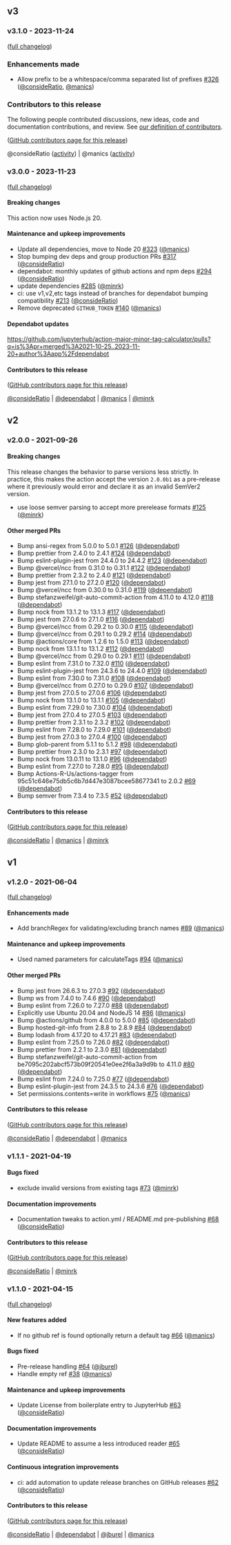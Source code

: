 ## v3

### v3.1.0 - 2023-11-24

([full changelog](https://github.com/jupyterhub/action-major-minor-tag-calculator/compare/v3.0.0...v3.1.0))

### Enhancements made

- Allow prefix to be a whitespace/comma separated list of prefixes [#326](https://github.com/jupyterhub/action-major-minor-tag-calculator/pull/326) ([@consideRatio](https://github.com/consideRatio), [@manics](https://github.com/manics))

### Contributors to this release

The following people contributed discussions, new ideas, code and documentation contributions, and review.
See [our definition of contributors](https://github-activity.readthedocs.io/en/latest/#how-does-this-tool-define-contributions-in-the-reports).

([GitHub contributors page for this release](https://github.com/jupyterhub/action-major-minor-tag-calculator/graphs/contributors?from=2023-11-23&to=2023-11-24&type=c))

@consideRatio ([activity](https://github.com/search?q=repo%3Ajupyterhub%2Faction-major-minor-tag-calculator+involves%3AconsideRatio+updated%3A2023-11-23..2023-11-24&type=Issues)) | @manics ([activity](https://github.com/search?q=repo%3Ajupyterhub%2Faction-major-minor-tag-calculator+involves%3Amanics+updated%3A2023-11-23..2023-11-24&type=Issues))

### v3.0.0 - 2023-11-23

([full changelog](https://github.com/jupyterhub/action-major-minor-tag-calculator/compare/v2.0.0...v3.0.0))

#### Breaking changes

This action now uses Node.js 20.

#### Maintenance and upkeep improvements

- Update all dependencies, move to Node 20 [#323](https://github.com/jupyterhub/action-major-minor-tag-calculator/pull/323) ([@manics](https://github.com/manics))
- Stop bumping dev deps and group production PRs [#317](https://github.com/jupyterhub/action-major-minor-tag-calculator/pull/317) ([@consideRatio](https://github.com/consideRatio))
- dependabot: monthly updates of github actions and npm deps [#294](https://github.com/jupyterhub/action-major-minor-tag-calculator/pull/294) ([@consideRatio](https://github.com/consideRatio))
- update dependencies [#285](https://github.com/jupyterhub/action-major-minor-tag-calculator/pull/285) ([@minrk](https://github.com/minrk))
- ci: use v1,v2,etc tags instead of branches for dependabot bumping compatibility [#213](https://github.com/jupyterhub/action-major-minor-tag-calculator/pull/213) ([@consideRatio](https://github.com/consideRatio))
- Remove deprecated `GITHUB_TOKEN` [#140](https://github.com/jupyterhub/action-major-minor-tag-calculator/pull/140) ([@manics](https://github.com/manics))

#### Dependabot updates

https://github.com/jupyterhub/action-major-minor-tag-calculator/pulls?q=is%3Apr+merged%3A2021-10-25..2023-11-20+author%3Aapp%2Fdependabot

#### Contributors to this release

([GitHub contributors page for this release](https://github.com/jupyterhub/action-major-minor-tag-calculator/graphs/contributors?from=2021-10-25&to=2023-11-19&type=c))

[@consideRatio](https://github.com/search?q=repo%3Ajupyterhub%2Faction-major-minor-tag-calculator+involves%3AconsideRatio+updated%3A2021-10-25..2023-11-19&type=Issues) | [@dependabot](https://github.com/search?q=repo%3Ajupyterhub%2Faction-major-minor-tag-calculator+involves%3Adependabot+updated%3A2021-10-25..2023-11-19&type=Issues) | [@manics](https://github.com/search?q=repo%3Ajupyterhub%2Faction-major-minor-tag-calculator+involves%3Amanics+updated%3A2021-10-25..2023-11-19&type=Issues) | [@minrk](https://github.com/search?q=repo%3Ajupyterhub%2Faction-major-minor-tag-calculator+involves%3Aminrk+updated%3A2021-10-25..2023-11-19&type=Issues)

## v2

### v2.0.0 - 2021-09-26

#### Breaking changes

This release changes the behavior to parse versions less strictly. In practice,
this makes the action accept the version `2.0.0b1` as a pre-release where it
previously would error and declare it as an invalid SemVer2 version.

- use loose semver parsing to accept more prerelease formats [#125](https://github.com/jupyterhub/action-major-minor-tag-calculator/pull/125) ([@minrk](https://github.com/minrk))

#### Other merged PRs

- Bump ansi-regex from 5.0.0 to 5.0.1 [#126](https://github.com/jupyterhub/action-major-minor-tag-calculator/pull/126) ([@dependabot](https://github.com/dependabot))
- Bump prettier from 2.4.0 to 2.4.1 [#124](https://github.com/jupyterhub/action-major-minor-tag-calculator/pull/124) ([@dependabot](https://github.com/dependabot))
- Bump eslint-plugin-jest from 24.4.0 to 24.4.2 [#123](https://github.com/jupyterhub/action-major-minor-tag-calculator/pull/123) ([@dependabot](https://github.com/dependabot))
- Bump @vercel/ncc from 0.31.0 to 0.31.1 [#122](https://github.com/jupyterhub/action-major-minor-tag-calculator/pull/122) ([@dependabot](https://github.com/dependabot))
- Bump prettier from 2.3.2 to 2.4.0 [#121](https://github.com/jupyterhub/action-major-minor-tag-calculator/pull/121) ([@dependabot](https://github.com/dependabot))
- Bump jest from 27.1.0 to 27.2.0 [#120](https://github.com/jupyterhub/action-major-minor-tag-calculator/pull/120) ([@dependabot](https://github.com/dependabot))
- Bump @vercel/ncc from 0.30.0 to 0.31.0 [#119](https://github.com/jupyterhub/action-major-minor-tag-calculator/pull/119) ([@dependabot](https://github.com/dependabot))
- Bump stefanzweifel/git-auto-commit-action from 4.11.0 to 4.12.0 [#118](https://github.com/jupyterhub/action-major-minor-tag-calculator/pull/118) ([@dependabot](https://github.com/dependabot))
- Bump nock from 13.1.2 to 13.1.3 [#117](https://github.com/jupyterhub/action-major-minor-tag-calculator/pull/117) ([@dependabot](https://github.com/dependabot))
- Bump jest from 27.0.6 to 27.1.0 [#116](https://github.com/jupyterhub/action-major-minor-tag-calculator/pull/116) ([@dependabot](https://github.com/dependabot))
- Bump @vercel/ncc from 0.29.2 to 0.30.0 [#115](https://github.com/jupyterhub/action-major-minor-tag-calculator/pull/115) ([@dependabot](https://github.com/dependabot))
- Bump @vercel/ncc from 0.29.1 to 0.29.2 [#114](https://github.com/jupyterhub/action-major-minor-tag-calculator/pull/114) ([@dependabot](https://github.com/dependabot))
- Bump @actions/core from 1.2.6 to 1.5.0 [#113](https://github.com/jupyterhub/action-major-minor-tag-calculator/pull/113) ([@dependabot](https://github.com/dependabot))
- Bump nock from 13.1.1 to 13.1.2 [#112](https://github.com/jupyterhub/action-major-minor-tag-calculator/pull/112) ([@dependabot](https://github.com/dependabot))
- Bump @vercel/ncc from 0.29.0 to 0.29.1 [#111](https://github.com/jupyterhub/action-major-minor-tag-calculator/pull/111) ([@dependabot](https://github.com/dependabot))
- Bump eslint from 7.31.0 to 7.32.0 [#110](https://github.com/jupyterhub/action-major-minor-tag-calculator/pull/110) ([@dependabot](https://github.com/dependabot))
- Bump eslint-plugin-jest from 24.3.6 to 24.4.0 [#109](https://github.com/jupyterhub/action-major-minor-tag-calculator/pull/109) ([@dependabot](https://github.com/dependabot))
- Bump eslint from 7.30.0 to 7.31.0 [#108](https://github.com/jupyterhub/action-major-minor-tag-calculator/pull/108) ([@dependabot](https://github.com/dependabot))
- Bump @vercel/ncc from 0.27.0 to 0.29.0 [#107](https://github.com/jupyterhub/action-major-minor-tag-calculator/pull/107) ([@dependabot](https://github.com/dependabot))
- Bump jest from 27.0.5 to 27.0.6 [#106](https://github.com/jupyterhub/action-major-minor-tag-calculator/pull/106) ([@dependabot](https://github.com/dependabot))
- Bump nock from 13.1.0 to 13.1.1 [#105](https://github.com/jupyterhub/action-major-minor-tag-calculator/pull/105) ([@dependabot](https://github.com/dependabot))
- Bump eslint from 7.29.0 to 7.30.0 [#104](https://github.com/jupyterhub/action-major-minor-tag-calculator/pull/104) ([@dependabot](https://github.com/dependabot))
- Bump jest from 27.0.4 to 27.0.5 [#103](https://github.com/jupyterhub/action-major-minor-tag-calculator/pull/103) ([@dependabot](https://github.com/dependabot))
- Bump prettier from 2.3.1 to 2.3.2 [#102](https://github.com/jupyterhub/action-major-minor-tag-calculator/pull/102) ([@dependabot](https://github.com/dependabot))
- Bump eslint from 7.28.0 to 7.29.0 [#101](https://github.com/jupyterhub/action-major-minor-tag-calculator/pull/101) ([@dependabot](https://github.com/dependabot))
- Bump jest from 27.0.3 to 27.0.4 [#100](https://github.com/jupyterhub/action-major-minor-tag-calculator/pull/100) ([@dependabot](https://github.com/dependabot))
- Bump glob-parent from 5.1.1 to 5.1.2 [#98](https://github.com/jupyterhub/action-major-minor-tag-calculator/pull/98) ([@dependabot](https://github.com/dependabot))
- Bump prettier from 2.3.0 to 2.3.1 [#97](https://github.com/jupyterhub/action-major-minor-tag-calculator/pull/97) ([@dependabot](https://github.com/dependabot))
- Bump nock from 13.0.11 to 13.1.0 [#96](https://github.com/jupyterhub/action-major-minor-tag-calculator/pull/96) ([@dependabot](https://github.com/dependabot))
- Bump eslint from 7.27.0 to 7.28.0 [#95](https://github.com/jupyterhub/action-major-minor-tag-calculator/pull/95) ([@dependabot](https://github.com/dependabot))
- Bump Actions-R-Us/actions-tagger from 95c51c646e75db5c6b7d447e3087bcee58677341 to 2.0.2 [#69](https://github.com/jupyterhub/action-major-minor-tag-calculator/pull/69) ([@dependabot](https://github.com/dependabot))
- Bump semver from 7.3.4 to 7.3.5 [#52](https://github.com/jupyterhub/action-major-minor-tag-calculator/pull/52) ([@dependabot](https://github.com/dependabot))

#### Contributors to this release

([GitHub contributors page for this release](https://github.com/jupyterhub/action-major-minor-tag-calculator/graphs/contributors?from=2021-06-04&to=2021-09-26&type=c))

[@consideRatio](https://github.com/search?q=repo%3Ajupyterhub%2Faction-major-minor-tag-calculator+involves%3AconsideRatio+updated%3A2021-06-04..2021-09-26&type=Issues) | [@manics](https://github.com/search?q=repo%3Ajupyterhub%2Faction-major-minor-tag-calculator+involves%3Amanics+updated%3A2021-06-04..2021-09-26&type=Issues) | [@minrk](https://github.com/search?q=repo%3Ajupyterhub%2Faction-major-minor-tag-calculator+involves%3Aminrk+updated%3A2021-06-04..2021-09-26&type=Issues)

## v1

### v1.2.0 - 2021-06-04

([full changelog](https://github.com/jupyterhub/action-major-minor-tag-calculator/compare/v1.1.1...v1.2.0))

#### Enhancements made

- Add branchRegex for validating/excluding branch names [#89](https://github.com/jupyterhub/action-major-minor-tag-calculator/pull/89) ([@manics](https://github.com/manics))

#### Maintenance and upkeep improvements

- Used named parameters for calculateTags [#94](https://github.com/jupyterhub/action-major-minor-tag-calculator/pull/94) ([@manics](https://github.com/manics))

#### Other merged PRs

- Bump jest from 26.6.3 to 27.0.3 [#92](https://github.com/jupyterhub/action-major-minor-tag-calculator/pull/92) ([@dependabot](https://github.com/dependabot))
- Bump ws from 7.4.0 to 7.4.6 [#90](https://github.com/jupyterhub/action-major-minor-tag-calculator/pull/90) ([@dependabot](https://github.com/dependabot))
- Bump eslint from 7.26.0 to 7.27.0 [#88](https://github.com/jupyterhub/action-major-minor-tag-calculator/pull/88) ([@dependabot](https://github.com/dependabot))
- Explicitly use Ubuntu 20.04 and NodeJS 14 [#86](https://github.com/jupyterhub/action-major-minor-tag-calculator/pull/86) ([@manics](https://github.com/manics))
- Bump @actions/github from 4.0.0 to 5.0.0 [#85](https://github.com/jupyterhub/action-major-minor-tag-calculator/pull/85) ([@dependabot](https://github.com/dependabot))
- Bump hosted-git-info from 2.8.8 to 2.8.9 [#84](https://github.com/jupyterhub/action-major-minor-tag-calculator/pull/84) ([@dependabot](https://github.com/dependabot))
- Bump lodash from 4.17.20 to 4.17.21 [#83](https://github.com/jupyterhub/action-major-minor-tag-calculator/pull/83) ([@dependabot](https://github.com/dependabot))
- Bump eslint from 7.25.0 to 7.26.0 [#82](https://github.com/jupyterhub/action-major-minor-tag-calculator/pull/82) ([@dependabot](https://github.com/dependabot))
- Bump prettier from 2.2.1 to 2.3.0 [#81](https://github.com/jupyterhub/action-major-minor-tag-calculator/pull/81) ([@dependabot](https://github.com/dependabot))
- Bump stefanzweifel/git-auto-commit-action from be7095c202abcf573b09f20541e0ee2f6a3a9d9b to 4.11.0 [#80](https://github.com/jupyterhub/action-major-minor-tag-calculator/pull/80) ([@dependabot](https://github.com/dependabot))
- Bump eslint from 7.24.0 to 7.25.0 [#77](https://github.com/jupyterhub/action-major-minor-tag-calculator/pull/77) ([@dependabot](https://github.com/dependabot))
- Bump eslint-plugin-jest from 24.3.5 to 24.3.6 [#76](https://github.com/jupyterhub/action-major-minor-tag-calculator/pull/76) ([@dependabot](https://github.com/dependabot))
- Set permissions.contents=write in workflows [#75](https://github.com/jupyterhub/action-major-minor-tag-calculator/pull/75) ([@manics](https://github.com/manics))

#### Contributors to this release

([GitHub contributors page for this release](https://github.com/jupyterhub/action-major-minor-tag-calculator/graphs/contributors?from=2021-04-19&to=2021-06-04&type=c))

[@consideRatio](https://github.com/search?q=repo%3Ajupyterhub%2Faction-major-minor-tag-calculator+involves%3AconsideRatio+updated%3A2021-04-19..2021-06-04&type=Issues) | [@dependabot](https://github.com/search?q=repo%3Ajupyterhub%2Faction-major-minor-tag-calculator+involves%3Adependabot+updated%3A2021-04-19..2021-06-04&type=Issues) | [@manics](https://github.com/search?q=repo%3Ajupyterhub%2Faction-major-minor-tag-calculator+involves%3Amanics+updated%3A2021-04-19..2021-06-04&type=Issues)

### v1.1.1 - 2021-04-19

#### Bugs fixed

- exclude invalid versions from existing tags [#73](https://github.com/jupyterhub/action-major-minor-tag-calculator/pull/73) ([@minrk](https://github.com/minrk))

#### Documentation improvements

- Documentation tweaks to action.yml / README.md pre-publishing [#68](https://github.com/jupyterhub/action-major-minor-tag-calculator/pull/68) ([@consideRatio](https://github.com/consideRatio))

#### Contributors to this release

([GitHub contributors page for this release](https://github.com/jupyterhub/action-major-minor-tag-calculator/graphs/contributors?from=2021-04-15&to=2021-04-19&type=c))

[@consideRatio](https://github.com/search?q=repo%3Ajupyterhub%2Faction-major-minor-tag-calculator+involves%3AconsideRatio+updated%3A2021-04-15..2021-04-19&type=Issues) | [@minrk](https://github.com/search?q=repo%3Ajupyterhub%2Faction-major-minor-tag-calculator+involves%3Aminrk+updated%3A2021-04-15..2021-04-19&type=Issues)

### v1.1.0 - 2021-04-15

([full changelog](https://github.com/jupyterhub/action-major-minor-tag-calculator/compare/v1.0.0...81e90594b90bef0bc68479d0ab3aae33a940526e))

#### New features added

- If no github ref is found optionally return a default tag [#66](https://github.com/jupyterhub/action-major-minor-tag-calculator/pull/66) ([@manics](https://github.com/manics))

#### Bugs fixed

- Pre-release handling [#64](https://github.com/jupyterhub/action-major-minor-tag-calculator/pull/64) ([@jburel](https://github.com/jburel))
- Handle empty ref [#38](https://github.com/jupyterhub/action-major-minor-tag-calculator/pull/38) ([@manics](https://github.com/manics))

#### Maintenance and upkeep improvements

- Update License from boilerplate entry to JupyterHub [#63](https://github.com/jupyterhub/action-major-minor-tag-calculator/pull/63) ([@consideRatio](https://github.com/consideRatio))

#### Documentation improvements

- Update README to assume a less introduced reader [#65](https://github.com/jupyterhub/action-major-minor-tag-calculator/pull/65) ([@consideRatio](https://github.com/consideRatio))

#### Continuous integration improvements

- ci: add automation to update release branches on GitHub releases [#62](https://github.com/jupyterhub/action-major-minor-tag-calculator/pull/62) ([@consideRatio](https://github.com/consideRatio))

#### Contributors to this release

([GitHub contributors page for this release](https://github.com/jupyterhub/action-major-minor-tag-calculator/graphs/contributors?from=2021-02-10&to=2021-04-15&type=c))

[@consideRatio](https://github.com/search?q=repo%3Ajupyterhub%2Faction-major-minor-tag-calculator+involves%3AconsideRatio+updated%3A2021-02-10..2021-04-15&type=Issues) | [@dependabot](https://github.com/search?q=repo%3Ajupyterhub%2Faction-major-minor-tag-calculator+involves%3Adependabot+updated%3A2021-02-10..2021-04-15&type=Issues) | [@jburel](https://github.com/search?q=repo%3Ajupyterhub%2Faction-major-minor-tag-calculator+involves%3Ajburel+updated%3A2021-02-10..2021-04-15&type=Issues) | [@manics](https://github.com/search?q=repo%3Ajupyterhub%2Faction-major-minor-tag-calculator+involves%3Amanics+updated%3A2021-02-10..2021-04-15&type=Issues)
